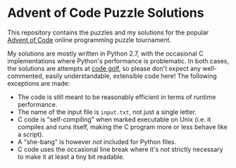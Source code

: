 # Advent of Code Puzzle Solutions

This repository contains the puzzles and my solutions for the popular [Advent of Code](https://adventofcode.com/) online programming puzzle tournament.

My solutions are mostly written in Python 2.7, with the occasional C implementations where Python's performance is problematic. In both cases, the solutions are attempts at [code golf](https://en.wikipedia.org/wiki/Code_golf), so please don't expect any well-commented, easily understandable, extensible code here! The following exceptions are made:

* The code is still meant to be reasonably efficient in terms of runtime performance.
* The name of the input file is `input.txt`, not just a single letter.
* C code is "self-compiling" when marked executable on Unix (i.e. it compiles and runs itself, making the C program more or less behave like a script).
* A "she-bang" is however *not* included for Python files.
* C code uses the occasional line break where it's not strictly necessary to make it at least a tiny bit readable.
